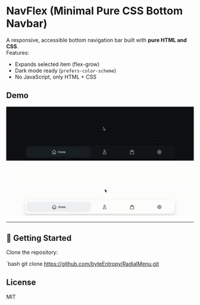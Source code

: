 # NavFlex (Minimal Pure CSS Bottom Navbar)

A responsive, accessible bottom navigation bar built with **pure HTML and CSS**.  
Features:

- Expands selected item (flex-grow)
- Dark mode ready (`prefers-color-scheme`)
- No JavaScript, only HTML + CSS

## Demo

![Preview](./statics/preview/demo-dark.gif)
![Preview](./statics/preview/demo-light.gif)

---

## 🚀 Getting Started

Clone the repository:

`bash
git clone https://github.com/byteEntropy/RadialMenu.git

## License

MIT
